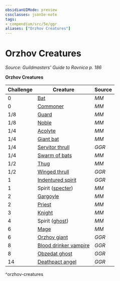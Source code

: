 ```yaml
---
obsidianUIMode: preview
cssclasses: json5e-note
tags:
- compendium/src/5e/ggr
aliases: ["Orzhov Creatures"]
---
```

# Orzhov Creatures
*Source: Guildmasters' Guide to Ravnica p. 186* 

**Orzhov Creatures**

| Challenge | Creature | Source |
|-----------|----------|--------|
| 0 | [Bat](Mechanics/bestiary/beast/bat.md) | *MM* |
| 0 | [Commoner](Mechanics/bestiary/humanoid/commoner.md) | *MM* |
| 1/8 | [Guard](Mechanics/bestiary/humanoid/guard.md) | *MM* |
| 1/8 | [Noble](Mechanics/bestiary/humanoid/noble.md) | *MM* |
| 1/4 | [Acolyte](Mechanics/bestiary/humanoid/acolyte.md) | *MM* |
| 1/4 | [Giant bat](Mechanics/bestiary/beast/giant-bat.md) | *MM* |
| 1/4 | [Servitor thrull](Mechanics/bestiary/construct/servitor-thrull-ggr.md) | *GGR* |
| 1/4 | [Swarm of bats](Mechanics/bestiary/beast/swarm-of-bats.md) | *MM* |
| 1/2 | [Thug](Mechanics/bestiary/humanoid/thug.md) | *MM* |
| 1/2 | [Winged thrull](Mechanics/bestiary/construct/winged-thrull-ggr.md) | *GGR* |
| 1 | [Indentured spirit](Mechanics/bestiary/undead/indentured-spirit-ggr.md) | *GGR* |
| 1 | Spirit ([specter](Mechanics/bestiary/undead/specter.md)) | *MM* |
| 2 | [Gargoyle](Mechanics/bestiary/elemental/gargoyle.md) | *MM* |
| 2 | [Priest](Mechanics/bestiary/humanoid/priest.md) | *MM* |
| 3 | [Knight](Mechanics/bestiary/humanoid/knight.md) | *MM* |
| 4 | Spirit ([ghost](Mechanics/bestiary/undead/ghost.md)) | *MM* |
| 6 | [Mage](Mechanics/bestiary/humanoid/mage.md) | *MM* |
| 6 | [Orzhov giant](Mechanics/bestiary/giant/orzhov-giant-ggr.md) | *GGR* |
| 8 | [Blood drinker vampire](Mechanics/bestiary/undead/blood-drinker-vampire-ggr.md) | *GGR* |
| 8 | [Obzedat ghost](Mechanics/bestiary/undead/obzedat-ghost-ggr.md) | *GGR* |
| 14 | [Deathpact angel](Mechanics/bestiary/celestial/deathpact-angel-ggr.md) | *GGR* |
^orzhov-creatures